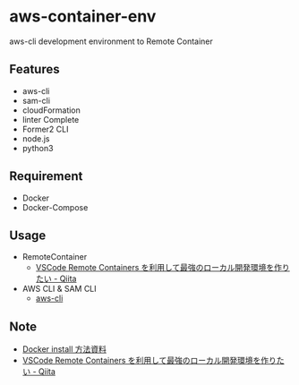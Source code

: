 # aws-container-env
aws-cli development environment to Remote Container

## Features

- aws-cli
- sam-cli
- cloudFormation
 - linter Complete
- Former2 CLI
- node.js
- python3

## Requirement

- Docker
- Docker-Compose

## Usage

- RemoteContainer
  - [VSCode Remote Containers を利用して最強のローカル開発環境を作りたい - Qiita](https://qiita.com/sabure500/items/a117b8a1733193be455f#visual-studio-code)
- AWS CLI & SAM CLI
  - [aws-cli](./Docment/aws-cli.md)

## Note

- [Docker install 方法資料](https://drive.google.com/drive/u/0/folders/1MfIzfxNIKu433be3enFlCZ8LDADHbtEY)
- [VSCode Remote Containers を利用して最強のローカル開発環境を作りたい - Qiita](https://qiita.com/sabure500/items/a117b8a1733193be455f#googlecloudsdk)
